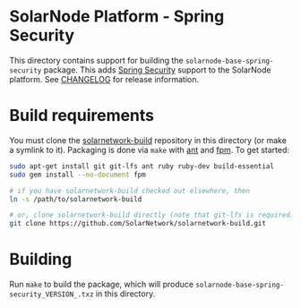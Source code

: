 # SolarNode Platform - Spring Security

This directory contains support for building the `solarnode-base-spring-security` package. This adds
[Spring Security][spring-security] support to the SolarNode platform. See
[CHANGELOG](./CHANGELOG.md) for release information.

# Build requirements

You must clone the [solarnetwork-build][sn-build] repository in this directory (or make a symlink
to it). Packaging is done via `make` with [ant][ant] and [fpm][fpm]. To get started:

```sh
sudo apt-get install git git-lfs ant ruby ruby-dev build-essential
sudo gem install --no-document fpm

# if you have solarnetwork-build checked out elsewhere, then
ln -s /path/to/solarnetwork-build

# or, clone solarnetwork-build directly (note that git-lfs is required)
git clone https://github.com/SolarNetwork/solarnetwork-build.git
```

# Building

Run `make` to build the package, which will produce `solarnode-base-spring-security_VERSION_.txz` in
this directory.

[ant]: https://ant.apache.org/
[fpm]: https://github.com/jordansissel/fpm
[spring-security]: https://spring.io/projects/spring-security
[sn-build]: https://github.com/SolarNetwork/solarnetwork-build/
